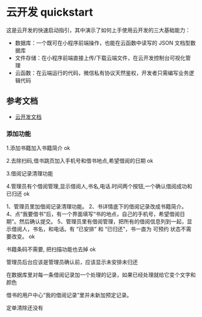 # 云开发 quickstart

这是云开发的快速启动指引，其中演示了如何上手使用云开发的三大基础能力：

- 数据库：一个既可在小程序前端操作，也能在云函数中读写的 JSON 文档型数据库
- 文件存储：在小程序前端直接上传/下载云端文件，在云开发控制台可视化管理
- 云函数：在云端运行的代码，微信私有协议天然鉴权，开发者只需编写业务逻辑代码

## 参考文档

- [云开发文档](https://developers.weixin.qq.com/miniprogram/dev/wxcloud/basis/getting-started.html)

### 添加功能

1.添加书籍加入书籍简介  ok

2.去除扫码,借书跳页加入手机号和借书地点,希望借阅的日期  ok

3.借阅记录清理功能

4.管理员有个借阅管理,显示借阅人,书名,电话.时间两个按钮,一个确认借阅成功和已归还  ok





1、管理员里加借阅记录清理功能。
2、书详情底下的借阅记录改成书籍简介。
4、点“我要借书”后，有一个界面填写“书的地点，自己的手机号，希望借阅日期”。然后确认提交。
5、管理员里有借阅管理，把所有的借阅信息列到一起，显示借阅人，书名，和电话。有 “已安排” 和 “已归还”，书一直为      可预约     状态不需要改变。  ok

书籍条码不需要, 把扫描功能也去掉  ok

管理员后台应该是管理员确认前，应该显示未安排未归还

在数据库里对每一条借阅记录加一个处理的记录，如果已经处理就给它变个文字和颜色

借书的用户中心“我的借阅记录”里并未新加预定记录。

定单清除还没有